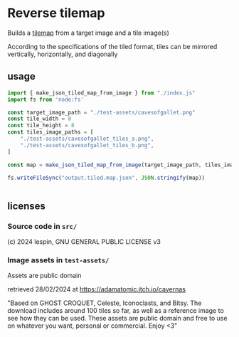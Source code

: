 # Reverse tilemap

Builds a [tilemap](https://doc.mapeditor.org/en/stable/reference/json-map-format/) from a target image and a tile image(s)

According to the specifications of the tiled format, tiles can be mirrored vertically, horizontally, and diagonally

## usage

```js
import { make_json_tiled_map_from_image } from "./index.js"
import fs from 'node:fs'

const target_image_path = "./test-assets/cavesofgallet.png"
const tile_width = 8
const tile_height = 8
const tiles_image_paths = [
    "./test-assets/cavesofgallet_tiles_a.png",
    "./test-assets/cavesofgallet_tiles_b.png",
]

const map = make_json_tiled_map_from_image(target_image_path, tiles_image_paths, tile_width, tile_height)

fs.writeFileSync("output.tiled.map.json", JSON.stringify(map))



```

## licenses

### Source code in `src/`

(c) 2024 lespin, GNU GENERAL PUBLIC LICENSE v3

### Image assets in `test-assets/`

Assets are public domain

retrieved 28/02/2024 at https://adamatomic.itch.io/cavernas

"Based on GHOST CROQUET, Celeste, Iconoclasts, and Bitsy. The download includes around 100 tiles so far, as well as a reference image to see how they can be used. These assets are public domain and free to use on whatever you want, personal or commercial. Enjoy <3"

